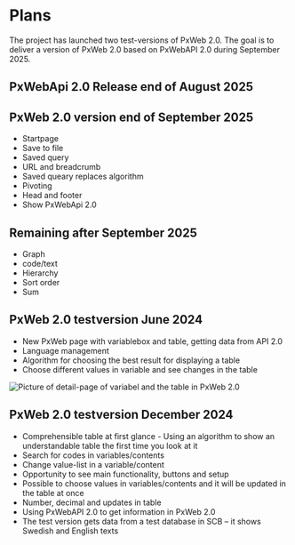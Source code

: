 # Plans

The project has launched two test-versions of PxWeb 2.0. The goal is to deliver a version of PxWeb 2.0 based on PxWebAPI 2.0 during September 2025.

## PxWebApi 2.0 Release end of August 2025

## PxWeb 2.0 version end of September 2025 
- Startpage
- Save to file
- Saved query
- URL and breadcrumb
- Saved queary replaces algorithm
- Pivoting
- Head and footer
- Show PxWebApi 2.0

## Remaining after September 2025
- Graph
- code/text
- Hierarchy
- Sort order
- Sum

## PxWeb 2.0 testversion June 2024
- New PxWeb page with variablebox and table, getting data from API 2.0 
- Language management
- Algorithm for choosing the best result for displaying a table
- Choose different values in variable and see changes in the table

![Picture of detail-page of variabel and the table in PxWeb 2.0](https://github.com/PxTools/PxWeb2/assets/81364833/39acd512-a589-4734-af96-4e76983f644d)

  ## PxWeb 2.0 testversion December 2024
- Comprehensible table at first glance - Using an algorithm to show an understandable table the first time you look at it
- Search for codes in variables/contents
- Change value-list in a variable/content
- Opportunity to see main functionality, buttons and setup
- Possible to choose values in variables/contents and it will be updated in the table at once
- Number, decimal and updates in table
- Using PxWebAPI 2.0 to get information in PxWeb 2.0
- The test version gets data from a test database in SCB – it shows Swedish and English texts


